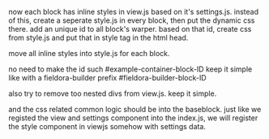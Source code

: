 now each block has inline styles in view.js based on it's settings.js. instead of this, create a seperate style.js in every block, then put the dynamic css there.
add an unique id to all block's warper. based on that id, create css from style.js and put that in style tag in the html head.

move all inline styles into style.js for each block.

no need to make the id such #example-container-block-ID
keep it simple like with a fieldora-builder prefix #fieldora-builder-block-ID

also try to remove too nested divs from view.js. keep it simple.

and the css related common logic should be into the baseblock. just like we registed the view and settings component into the index.js, we will register the style component in viewjs somehow with settings data.

